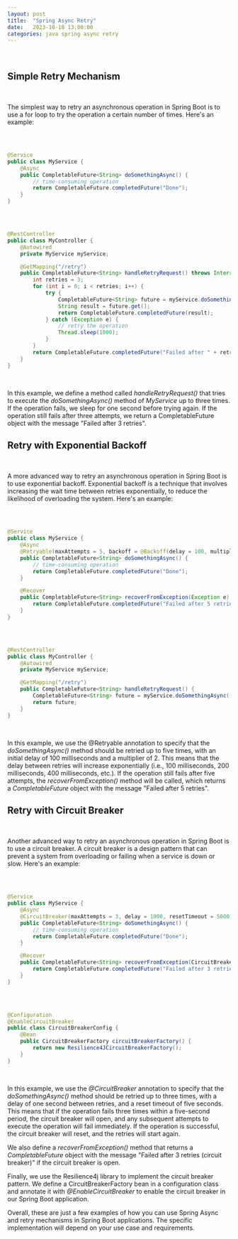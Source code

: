 ```yaml
---
layout: post
title:  "Spring Async Retry"
date:   2023-10-18 13:00:00
categories: java spring async retry
---
```

  
&nbsp;  

## Simple Retry Mechanism

&nbsp;  

The simplest way to retry an asynchronous operation in Spring Boot is to use a for loop to try the operation a certain number of times. Here's an example:

&nbsp;  

```java

@Service
public class MyService {
    @Async
    public CompletableFuture<String> doSomethingAsync() {
        // time-consuming operation
        return CompletableFuture.completedFuture("Done");
    }
}

```

&nbsp;  

```java

@RestController
public class MyController {
    @Autowired
    private MyService myService;

    @GetMapping("/retry")
    public CompletableFuture<String> handleRetryRequest() throws InterruptedException {
        int retries = 3;
        for (int i = 0; i < retries; i++) {
            try {
                CompletableFuture<String> future = myService.doSomethingAsync();
                String result = future.get();
                return CompletableFuture.completedFuture(result);
            } catch (Exception e) {
                // retry the operation
                Thread.sleep(1000);
            }
        }
        return CompletableFuture.completedFuture("Failed after " + retries + " retries");
    }
}

```

&nbsp;  

In this example, we define a method called *handleRetryRequest()* that tries to execute the *doSomethingAsync()* method of *MyService* up to three times. If the operation fails, we sleep for one second before trying again. If the operation still fails after three attempts, we return a CompletableFuture object with the message "Failed after 3 retries".

## Retry with Exponential Backoff

&nbsp;  

A more advanced way to retry an asynchronous operation in Spring Boot is to use exponential backoff. Exponential backoff is a technique that involves increasing the wait time between retries exponentially, to reduce the likelihood of overloading the system. Here's an example:

&nbsp;  

```java

@Service
public class MyService {
    @Async
    @Retryable(maxAttempts = 5, backoff = @Backoff(delay = 100, multiplier = 2))
    public CompletableFuture<String> doSomethingAsync() {
        // time-consuming operation
        return CompletableFuture.completedFuture("Done");
    }

    @Recover
    public CompletableFuture<String> recoverFromException(Exception e) {
        return CompletableFuture.completedFuture("Failed after 5 retries");
    }
}

```

&nbsp;  

```java

@RestController
public class MyController {
    @Autowired
    private MyService myService;

    @GetMapping("/retry")
    public CompletableFuture<String> handleRetryRequest() {
        CompletableFuture<String> future = myService.doSomethingAsync();
        return future;
    }
}

```

&nbsp;  

In this example, we use the @Retryable annotation to specify that the *doSomethingAsync()* method should be retried up to five times, with an initial delay of 100 milliseconds and a multiplier of 2. This means that the delay between retries will increase exponentially (i.e., 100 milliseconds, 200 milliseconds, 400 milliseconds, etc.). If the operation still fails after five attempts, the *recoverFromException()* method will be called, which returns a *CompletableFuture* object with the message "Failed after 5 retries".

## Retry with Circuit Breaker

&nbsp;  

Another advanced way to retry an asynchronous operation in Spring Boot is to use a circuit breaker. A circuit breaker is a design pattern that can prevent a system from overloading or failing when a service is down or slow. Here's an example:

&nbsp;  

```java

@Service
public class MyService {
    @Async
    @CircuitBreaker(maxAttempts = 3, delay = 1000, resetTimeout = 5000)
    public CompletableFuture<String> doSomethingAsync() {
        // time-consuming operation
        return CompletableFuture.completedFuture("Done");
    }

    @Recover
    public CompletableFuture<String> recoverFromException(CircuitBreakerOpenException e) {       
        return CompletableFuture.completedFuture("Failed after 3 retries (circuit breaker)");
    }
}

```

&nbsp;  

```java

@Configuration
@EnableCircuitBreaker
public class CircuitBreakerConfig {
    @Bean
    public CircuitBreakerFactory circuitBreakerFactory() {
        return new Resilience4JCircuitBreakerFactory();
    }
}


```

&nbsp;  

In this example, we use the *@CircuitBreaker* annotation to specify that the *doSomethingAsync()* method should be retried up to three times, with a delay of one second between retries, and a reset timeout of five seconds. This means that if the operation fails three times within a five-second period, the circuit breaker will open, and any subsequent attempts to execute the operation will fail immediately. If the operation is successful, the circuit breaker will reset, and the retries will start again.

We also define a *recoverFromException()* method that returns a *CompletableFuture* object with the message "Failed after 3 retries (circuit breaker)" if the circuit breaker is open.

Finally, we use the Resilience4j library to implement the circuit breaker pattern. We define a CircuitBreakerFactory bean in a configuration class and annotate it with *@EnableCircuitBreaker* to enable the circuit breaker in our Spring Boot application.

Overall, these are just a few examples of how you can use Spring Async and retry mechanisms in Spring Boot applications. The specific implementation will depend on your use case and requirements.

